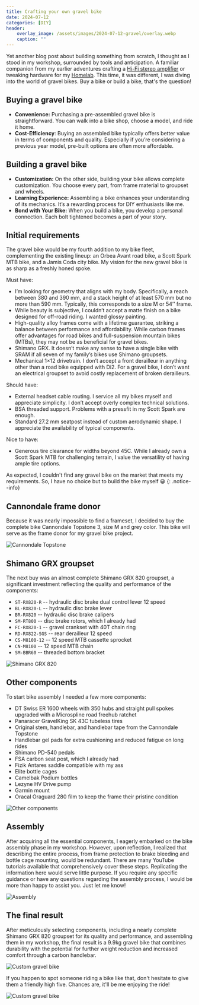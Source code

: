 ```yaml
---
title: Crafting your own gravel bike
date: 2024-07-12
categories: [DIY]
header:
    overlay_image: /assets/images/2024-07-12-gravel/overlay.webp
    caption: ""
---
```


Yet another blog post about building something from scratch, I thought as I stood in my workshop, surrounded by tools and anticipation.
A familiar companion from my earlier adventures crafting a [Hi-Fi stereo amplifier](http://mkuthan.github.io/blog/2024/05/30/amplifier/) or tweaking hardware for my [Homelab](http://mkuthan.github.io/tags/#homelab).
This time, it was different, I was diving into the world of gravel bikes.
Buy a bike or build a bike, that's the question!

## Buying a gravel bike

* **Convenience:**
Purchasing a pre-assembled gravel bike is straightforward.
You can walk into a bike shop, choose a model, and ride it home.
* **Cost-Efficiency**:
Buying an assembled bike typically offers better value in terms of components and quality. Especially if you’re considering a previous year model, pre-built options are often more affordable.

## Building a gravel bike

* **Customization:**
On the other side, building your bike allows complete customization.
You choose every part, from frame material to groupset and wheels.
* **Learning Experience:**
Assembling a bike enhances your understanding of its mechanics. It’s a rewarding process for DIY enthusiasts like me.
* **Bond with Your Bike:**
When you build a bike, you develop a personal connection.
Each bolt tightened becomes a part of your story.

## Initial requirements

The gravel bike would be my fourth addition to my bike fleet, complementing the existing lineup: an Orbea Avant road bike, a Scott Spark MTB bike, and a Jamis Coda city bike.
My vision for the new gravel bike is as sharp as a freshly honed spoke.

Must have:

* I’m looking for geometry that aligns with my body. Specifically, a reach between 380 and 390 mm, and a stack height of at least 570 mm but no more than 590 mm. Typically, this corresponds to a size M or 54’’ frame.
* While beauty is subjective, I couldn’t accept a matte finish on a bike designed for off-road riding. I wanted glossy painting.
* High-quality alloy frames come with a lifetime guarantee, striking a balance between performance and affordability. While carbon frames offer advantages for road bikes and full-suspension mountain bikes (MTBs), they may not be as beneficial for gravel bikes.
* Shimano GRX. It doesn’t make any sense to have a single bike with SRAM if all seven of my family’s bikes use Shimano groupsets.
* Mechanical 1×12 drivetrain. I don’t accept a front derailleur in anything other than a road bike equipped with Di2. For a gravel bike, I don’t want an electrical groupset to avoid costly replacement of broken derailleurs.

Should have:

* External headset cable routing. I service all my bikes myself and appreciate simplicity.
I don’t accept overly complex technical solutions.
* BSA threaded support. Problems with a pressfit in my Scott Spark are enough.
* Standard 27.2 mm seatpost instead of custom aerodynamic shape.
I appreciate the availability of typical components.

Nice to have:

* Generous tire clearance for widths beyond 45C. While I already own a Scott Spark MTB for challenging terrain, I value the versatility of having ample tire options.

As expected, I couldn't find any gravel bike on the market that meets my requirements.
So, I have no choice but to build the bike myself 😀
{: .notice--info}

## Cannondale frame donor

Because it was nearly impossible to find a frameset, I decided to buy the complete bike Cannondale Topstone 3, size M and grey color.
This bike will serve as the frame donor for my gravel bike project.

![Cannondale Topstone](/assets/images/2024-07-12-gravel/base.webp)

## Shimano GRX groupset

The next buy was an almost complete Shimano GRX 820 groupset, a significant investment reflecting the quality and performance of the components:

* `ST-RX820-R` -- hydraulic disc brake dual control lever 12 speed
* `BL-RX820-L` -- hydraulic disc brake lever
* `BR-RX820` -- hydraulic disc brake calipers
* `SM-RT800` -- disc brake rotors, which I already had
* `FC-RX820-1` -- gravel crankset with 40T chain ring
* `RD-RX822-SGS` -- rear derailleur 12 speed
* `CS-M8100-12` -- 12 speed MTB cassette sprocket
* `CN-M8100` -- 12 speed MTB chain
* `SM-BBR60` -- threaded bottom bracket

![Shimano GRX 820](/assets/images/2024-07-12-gravel/grx.webp)

## Other components

To start bike assembly I needed a few more components:

* DT Swiss ER 1600 wheels with 350 hubs and straight pull spokes upgraded with a Microspline road freehub ratchet
* Panaracer GravelKing SK 43C tubeless tires
* Original stem, handlebar, and handlebar tape from the Cannondale Topstone
* Handlebar gel pads for extra cushioning and reduced fatigue on long rides
* Shimano PD-540 pedals
* FSA carbon seat post, which I already had
* Fizik Antares saddle compatible with my ass
* Elite bottle cages
* Camelbak Podium bottles
* Lezyne HV Drive pump
* Garmin mount
* Oracal Oraguard 280 film to keep the frame their pristine condition

![Other components](/assets/images/2024-07-12-gravel/disassembled.webp)

## Assembly

After acquiring all the essential components, I eagerly embarked on the bike assembly phase in my workshop.
However, upon reflection, I realized that describing the entire process, from frame protection to brake bleeding and bottle cage mounting, would be redundant.
There are many YouTube tutorials available that comprehensively cover these steps. Replicating the information here would serve little purpose.
If you require any specific guidance or have any questions regarding the assembly process, I would be more than happy to assist you. Just let me know!

![Assembly](/assets/images/2024-07-12-gravel/assembly.webp)

## The final result

After meticulously selecting components, including a nearly complete Shimano GRX 820 groupset for its quality and performance,
and assembling them in my workshop, the final result is a 9.9kg gravel bike that combines durability
with the potential for further weight reduction and increased comfort through a carbon handlebar.

![Custom gravel bike](/assets/images/2024-07-12-gravel/final.webp)

If you happen to spot someone riding a bike like that, don't hesitate to give them a friendly high five.
Chances are, it'll be me enjoying the ride!

![Custom gravel bike](/assets/images/2024-07-12-gravel/me.webp)
